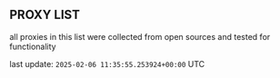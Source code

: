 ## PROXY LIST

all proxies in this list were collected from open sources and tested for functionality

last update: `2025-02-06 11:35:55.253924+00:00` UTC